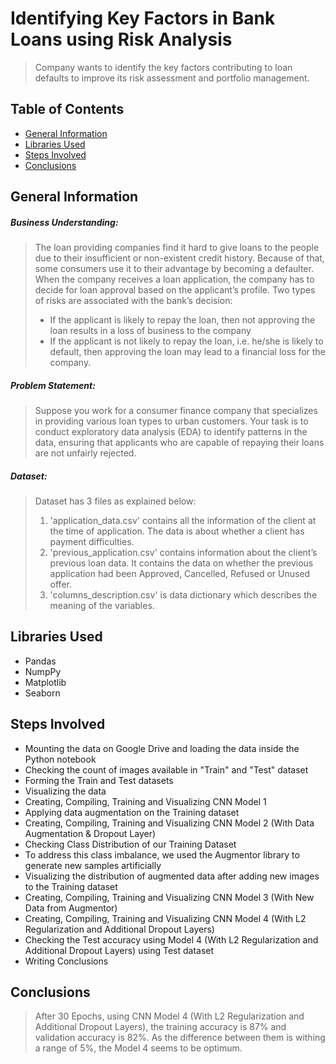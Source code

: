 # Identifying Key Factors in Bank Loans using Risk Analysis
> Company wants to identify the key factors contributing to loan defaults to improve its risk assessment and portfolio management.

## Table of Contents
* [General Information](#general-information)
* [Libraries Used](#libraries-used)
* [Steps Involved](#steps-involved)
* [Conclusions](#conclusions)


## General Information

##### **Business Understanding**:
> The loan providing companies find it hard to give loans to the people due to their insufficient or non-existent credit history. Because of that, some consumers use it to their advantage by becoming a defaulter. When the company receives a loan application, the company has to decide for loan approval based on the applicant’s profile. Two types of risks are associated with the bank’s decision:
> - If the applicant is likely to repay the loan, then not approving the loan results in a loss of business to the company
> - If the applicant is not likely to repay the loan, i.e. he/she is likely to default, then approving the loan may lead to a financial loss for the company.


##### **Problem Statement**: 
> Suppose you work for a consumer finance company that specializes in providing various loan types to urban customers. Your task is to conduct exploratory data analysis (EDA) to identify patterns in the data, ensuring that applicants who are capable of repaying their loans are not unfairly rejected.

##### **Dataset**:
> Dataset has 3 files as explained below: 
> 1. 'application_data.csv' contains all the information of the client at the time of application.
The data is about whether a client has payment difficulties.
> 2. 'previous_application.csv' contains information about the client’s previous loan data. It contains the data on whether the previous application had been Approved, Cancelled, Refused or Unused offer.
> 3. 'columns_description.csv' is data dictionary which describes the meaning of the variables.


## Libraries Used

- Pandas
- NumpPy
- Matplotlib
- Seaborn

## Steps Involved

- Mounting the data on Google Drive and loading the data inside the Python notebook
- Checking the count of images available in "Train" and "Test" dataset
- Forming the Train and Test datasets
- Visualizing the data
- Creating, Compiling, Training and Visualizing CNN Model 1
- Applying data augmentation on the Training dataset
- Creating, Compiling, Training and Visualizing CNN Model 2 (With Data Augmentation & Dropout Layer)
- Checking Class Distribution of our Training Dataset
- To address this class imbalance, we used the Augmentor library to generate new samples artificially
- Visualizing the distribution of augmented data after adding new images to the Training dataset
- Creating, Compiling, Training and Visualizing CNN Model 3 (With New Data from Augmentor)
- Creating, Compiling, Training and Visualizing CNN Model 4 (With L2 Regularization and Additional Dropout Layers)
- Checking the Test accuracy using Model 4 (With L2 Regularization and Additional Dropout Layers) using Test dataset
- Writing Conclusions




## Conclusions

> After 30 Epochs, using CNN Model 4 (With L2 Regularization and Additional Dropout Layers), the training accuracy is 87% and validation accuracy is 82%. As the difference between them is withing a range of 5%, the Model 4 seems to be optimum.
